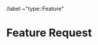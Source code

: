 /label ~"type::Feature"

<!--
Before opening a new issue, make sure to search for keywords in the issues
and verify the issue you're about to submit isn't a duplicate.

Please select the correct template above and fill it out below.
These HTML comments will not be rendered so there's no need to delete them.
Do *not* close the issue yourself, we will close things once done/handled accordingly.
For checklists put an x inside the [ ] like this: [x] to mark the checkbox.
-->

# Feature Request

<!-- If you are requesting new device support, please read the Adding Device Support documentation
before submitting a request: https://gitlab.com/coolercontrol/coolercontrol/-/wikis/adding-device-support
Use this section to explain the feature and how it will work. It can be helpful to add technical details,
design proposals, and links to related epics or issues.
-->
